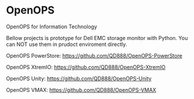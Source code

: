 # OpenOPS
OpenOPS for Information Technology

Bellow projects is prototype for Dell EMC storage monitor with Python.
You can NOT use them in prudoct enviroment directly.

OpenOPS PowerStore:   https://github.com/QD888/OpenOPS-PowerStore

OpenOPS XtremIO:      https://github.com/QD888/OpenOPS-XtremIO

OpenOPS Unity:        https://github.com/QD888/OpenOPS-Unity

OpenOPS VMAX:         https://github.com/QD888/OpenOPS-VMAX

